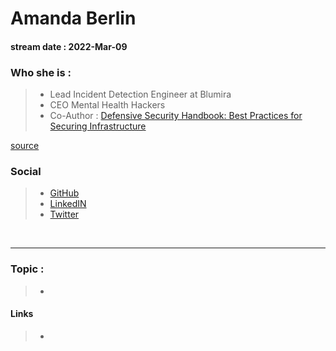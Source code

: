 # Amanda Berlin
#### stream date : 2022-Mar-09


### Who she is :
> - Lead Incident Detection Engineer at Blumira
> - CEO Mental Health Hackers
> - Co-Author :  [Defensive Security Handbook: Best Practices for Securing Infrastructure](https://www.amazon.com/Defensive-Security-Handbook-Practices-Infrastructure/dp/1491960388)

[source](https://www.linkedin.com/in/amandaberlin/)

### Social
> - [GitHub](https://github.com/chriselgee)<br>
> - [LinkedIN](https://www.linkedin.com/in/amandaberlin/)<br>
> - [Twitter ](https://twitter.com/InfoSystir)
 <br>
<hr>

### Topic : 
> - 


#### Links
> -